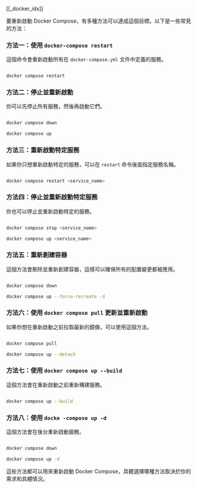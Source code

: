 [[_docker_idx]]

要重新啟動 Docker Compose，有多種方法可以達成這個目標。以下是一些常見的方法：

### 方法一：使用 `docker-compose restart`

這個命令會重新啟動所有在 `docker-compose.yml` 文件中定義的服務。

```sh

docker compose restart

```

### 方法二：停止並重新啟動

你可以先停止所有服務，然後再啟動它們。

```sh

docker compose down

docker compose up

```

### 方法三：重新啟動特定服務

如果你只想重新啟動特定的服務，可以在 `restart` 命令後面指定服務名稱。

```sh

docker compose restart <service_name>

```

### 方法四：停止並重新啟動特定服務

你也可以停止並重新啟動特定的服務。

```sh

docker compose stop <service_name>

docker compose up <service_name>

```

### 方法五：重新創建容器

這個方法會刪除並重新創建容器，這樣可以確保所有的配置變更都被應用。

```sh

docker compose down

docker compose up --force-recreate -d

```

### 方法六：使用 `docker compose pull` 更新並重新啟動

如果你想在重新啟動之前拉取最新的鏡像，可以使用這個方法。

```sh

docker compose pull

docker compose up --detach

```

### 方法七：使用 `docker compose up --build`

這個方法會在重新啟動之前重新構建服務。

```sh

docker compose up --build

```

### 方法八：使用 `docke -compose up -d`

這個方法會在後台重新啟動服務。

```sh

docker compose down

docker compose up -d

```

這些方法都可以用來重新啟動 Docker Compose，具體選擇哪種方法取決於你的需求和具體情況。